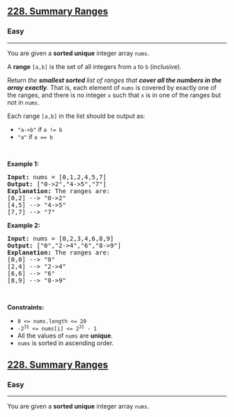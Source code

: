 <h2><a href="https://leetcode.com/problems/summary-ranges/">228. Summary Ranges</a></h2><h3>Easy</h3><hr><div><p>You are given a <strong>sorted unique</strong> integer array <code>nums</code>.</p>

<p>A <strong>range</strong> <code>[a,b]</code> is the set of all integers from <code>a</code> to <code>b</code> (inclusive).</p>

<p>Return <em>the <strong>smallest sorted</strong> list of ranges that <strong>cover all the numbers in the array exactly</strong></em>. That is, each element of <code>nums</code> is covered by exactly one of the ranges, and there is no integer <code>x</code> such that <code>x</code> is in one of the ranges but not in <code>nums</code>.</p>

<p>Each range <code>[a,b]</code> in the list should be output as:</p>

<ul>
	<li><code>"a-&gt;b"</code> if <code>a != b</code></li>
	<li><code>"a"</code> if <code>a == b</code></li>
</ul>

<p>&nbsp;</p>
<p><strong class="example">Example 1:</strong></p>

<pre><strong>Input:</strong> nums = [0,1,2,4,5,7]
<strong>Output:</strong> ["0-&gt;2","4-&gt;5","7"]
<strong>Explanation:</strong> The ranges are:
[0,2] --&gt; "0-&gt;2"
[4,5] --&gt; "4-&gt;5"
[7,7] --&gt; "7"
</pre>

<p><strong class="example">Example 2:</strong></p>

<pre><strong>Input:</strong> nums = [0,2,3,4,6,8,9]
<strong>Output:</strong> ["0","2-&gt;4","6","8-&gt;9"]
<strong>Explanation:</strong> The ranges are:
[0,0] --&gt; "0"
[2,4] --&gt; "2-&gt;4"
[6,6] --&gt; "6"
[8,9] --&gt; "8-&gt;9"
</pre>

<p>&nbsp;</p>
<p><strong>Constraints:</strong></p>

<ul>
	<li><code>0 &lt;= nums.length &lt;= 20</code></li>
	<li><code>-2<sup>31</sup> &lt;= nums[i] &lt;= 2<sup>31</sup> - 1</code></li>
	<li>All the values of <code>nums</code> are <strong>unique</strong>.</li>
	<li><code>nums</code> is sorted in ascending order.</li>
</ul>
</div>


<h2><a href="https://leetcode.com/problems/summary-ranges/">228. Summary Ranges</a></h2><h3>Easy</h3><hr><div><p>You are given a <strong>sorted unique</strong> integer array <code>nums</code>.</p>
